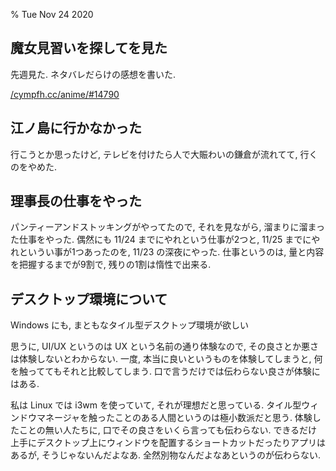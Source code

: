 % Tue Nov 24 2020

## 魔女見習いを探してを見た

先週見た.
ネタバレだらけの感想を書いた.

[/cympfh.cc/anime/#14790](https://cympfh.cc/anime/#14790)

## 江ノ島に行かなかった

行こうとか思ったけど, テレビを付けたら人で大賑わいの鎌倉が流れてて, 行くのをやめた.

## 理事長の仕事をやった

パンティーアンドストッキングがやってたので, それを見ながら,
溜まりに溜まった仕事をやった.
偶然にも 11/24 までにやれという仕事が2つと, 11/25 までにやれというい事が1つあったのを, 11/23 の深夜にやった.
仕事というのは, 量と内容を把握するまでが9割で, 残りの1割は惰性で出来る.

## デスクトップ環境について

Windows にも, まともなタイル型デスクトップ環境が欲しい

思うに, UI/UX というのは UX という名前の通り体験なので,
その良さとか悪さは体験しないとわからない.
一度, 本当に良いというものを体験してしまうと, 何を触っててもそれと比較してしまう.
口で言うだけでは伝わらない良さが体験にはある.

私は Linux では i3wm を使っていて, それが理想だと思っている.
タイル型ウィンドウマネージャを触ったことのある人間というのは極小数派だと思う.
体験したことの無い人たちに, 口でその良さをいくら言っても伝わらない.
できるだけ上手にデスクトップ上にウィンドウを配置するショートカットだったりアプリはあるが,
そうじゃないんだよなあ.
全然別物なんだよなあというのが伝わらない.
